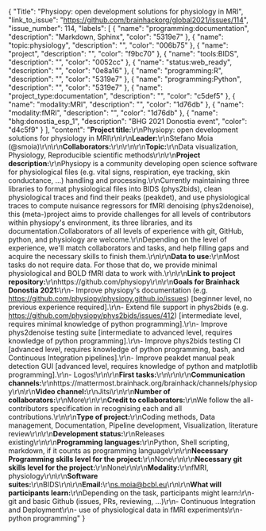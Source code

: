 {
  "Title": "Physiopy: open development solutions for physiology in MRI",
  "link_to_issue": "https://github.com/brainhackorg/global2021/issues/114",
  "issue_number": 114,
  "labels": [
    {
      "name": "programming:documentation",
      "description": "Markdown, Sphinx",
      "color": "5319e7"
    },
    {
      "name": "topic:physiology",
      "description": "",
      "color": "006b75"
    },
    {
      "name": "project",
      "description": "",
      "color": "f9bc70"
    },
    {
      "name": "tools:BIDS",
      "description": "",
      "color": "0052cc"
    },
    {
      "name": "status:web_ready",
      "description": "",
      "color": "0e8a16"
    },
    {
      "name": "programming:R",
      "description": "",
      "color": "5319e7"
    },
    {
      "name": "programming:Python",
      "description": "",
      "color": "5319e7"
    },
    {
      "name": "project_type:documentation",
      "description": "",
      "color": "c5def5"
    },
    {
      "name": "modality:MRI",
      "description": "",
      "color": "1d76db"
    },
    {
      "name": "modality:fMRI",
      "description": "",
      "color": "1d76db"
    },
    {
      "name": "bhg:donostia_esp_1",
      "description": "BHG 2021 Donostia event",
      "color": "d4c5f9"
    }
  ],
  "content": "**Project title:**\r\nPhysiopy: open development solutions for physiology in MRI\r\n\r\n**Leader:**\r\nStefano Moia (@smoia)\r\n\r\n**Collaborators:**\r\n\r\n\r\n**Topic:**\r\nData visualization, Physiology, Reproducible scientific methods\r\n\r\n**Project description:**\r\nPhysiopy is a community developing open science software for physiological files (e.g. vital signs, respiration, eye tracking, skin conductance, ...) handling and processing.\r\nCurrently maintaining three libraries to format physiological files into BIDS (phys2bids), clean physiological traces and find their peaks (peakdet), and use physiological traces to compute nuisance regressors for fMRI denoising (phys2denoise), this (meta-)project aims to provide challenges for all levels of contributors within physiopy's environment, its three libraries, and its documentation.Collaborators of all levels of experience with git, GitHub, python, and physiology are welcome.\r\nDepending on the level of experience, we'll match collaborators and tasks, and help filling gaps and acquire the necessary skills to finish them.\r\n\r\n**Data to use:**\r\nMost tasks do not require data. For those that do, we provide minimal physiological and BOLD fMRI data to work with.\r\n\r\n**Link to project repository:**\r\nhttps://github.com/physiopy\r\n\r\n**Goals for Brainhack Donostia 2021:**\r\n- Improve physiopy's documentation (e.g. https://github.com/physiopy/physiopy.github.io/issues) [beginner level, no previous experience required].\r\n- Extend file support in phys2bids (e.g. https://github.com/physiopy/phys2bids/issues/412) [intermediate level, requires minimal knowledge of python programming].\r\n- Improve phys2denoise testing suite [intermediate to advanced level, requires knowledge of python programming].\r\n- Improve phys2bids testing CI [advanced level, requires knowledge of python programming, bash, and Continuous Integration pipelines].\r\n- Improve peakdet manual peak detection GUI [advanced level, requires knowledge of python  and matplotlib programming].\r\n- Logos!\r\n\r\n**First tasks:**\r\n\r\n\r\n**Communication channels:**\r\nhttps://mattermost.brainhack.org/brainhack/channels/physiopy\r\n\r\n**Video channel:**\r\nJitsi\r\n\r\n**Number of collaborators:**\r\nMore\r\n\r\n**Credit to collaborators:**\r\nWe follow the all-contributors specification in recognising each and all contributions.\r\n\r\n**Type of project:**\r\nCoding methods, Data management, Documentation, Pipeline development, Visualization, literature review\r\n\r\n**Development status:**\r\nReleases existing\r\n\r\n**Programming languages:**\r\nPython, Shell scripting, markdown, if it counts as programming language\r\n\r\n**Necessary Programming skills level for the project:**\r\nNone\r\n\r\n**Necessary git skills level for the project:**\r\nNone\r\n\r\n**Modality:**\r\nfMRI, physiology\r\n\r\n**Software suites:**\r\nBIDS\r\n\r\n**Email:**\r\ns.moia@bcbl.eu\r\n\r\n**What will participants learn:**\r\nDepending on the task, participants might learn:\r\n- git and basic Github (issues, PRs, reviewing, ...)\r\n- Continuous Integration and Deployment\r\n- use of physiological data in fMRI experiments\r\n- python programming"
}